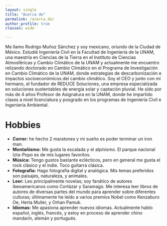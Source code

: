 ```yaml
---
layout: single
title: "Acerca de"
permalink: /acerca_de/
author_profile: true
classes: wide

---
```


Me llamo Rodrigo Muñoz Sánchez y soy mexicano, oriundo de la Ciudad de México. Estudié Ingeniería Civil en la Facultad de Ingeniería de la UNAM, una maestría en Ciencias de la Tierra en el Instituto de Ciencias Atmosféricas y Cambio Climático de la UNAM y actualmente me encuentro relizando doctorado en Cambio Climático en el Programa de Investigación en Cambio Climático de la UNAM, donde estrategias de descarbonización e impactos socioeconómicos del cambio climático. Soy el CEO y junto con mi hermano, el fundador de REDUCE Soluciones, una empresa especializada en soluciones sustentables de energía solar y captación pluvial. He sido por más de 4 años Profesor de Asignatura en la UNAM, donde he impartido clases a nivel licenciatura y posgrado en los programas de Ingeniería Civil e Ingeniería Ambiental.


# Hobbies
* **Correr:** he hecho 2 maratones y mi sueño es poder terminar un iron man.
* **Montañismo:** Me gusta la escalada y el alpinismo. El parque nacional Izta-Popo es de mis lugares favoritos.
* **Música:** Tengo gustos bastante eclécticos, pero en general me gusta el rock clásico y el indie. Toco guitarra clásica.
* **Fotografía:** Hago fotografía digital y analógica. Mis temas preferidos son paisajes, naturaleza, y animales.
* **Leer:** Leo principalmente novelas; soy fanático de autores ibeoamericanos como Cortázar y Saramago. Me interesa leer libros de autores de diversas partes del mundo para aprender sobre diferentes culturas; últimamente he leído a varios premios Nobel como Kenzaburo Oe, Herta Muller, y Orhan Pamuk.
* **Idiomas:** Me apasiona aprender nuevos idiomas. Actualmente hablo español, inglés, francés, y estoy en proceso de aprender chino mandarín, alemán y portugués.